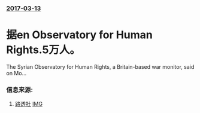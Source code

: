 ### [2017-03-13](/news/2017/03/13/index.md)

##### 
# 据en Observatory for Human Rights.5万人。 

The Syrian Observatory for Human Rights, a Britain-based war monitor, said on Mo...


### 信息来源:

1. [路透社](http://www.reuters.com/article/us-mideast-crisis-syria-casualties-idUSKBN16K1Q1) [IMG](https://s4.reutersmedia.net/resources/r/?m=02&d=20170313&t=2&i=1175942930&w=1200&r=LYNXMPED2C19T)
